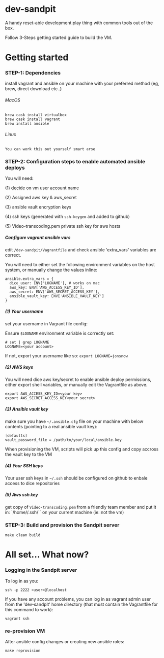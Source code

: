 # dev-sandpit
A handy reset-able development play thing with common tools out of the box.

Follow 3-Steps getting started guide to build the VM.

# Getting started

### STEP-1: Dependencies

install vagrant and ansible on your machine with your preferred method (eg, brew,
  direct download etc..)


###### MacOS

```
brew cask install virtualbox
brew cask install vagrant
brew install ansible
```

###### Linux

```
You can work this out yourself smart arse
```


### STEP-2: Configuration steps to enable automated ansible deploys

You will need:

(1) decide on vm user account name

(2) Assigned aws key & aws_secret

(3) ansible vault encryption keys

(4) ssh keys (generated with `ssh-keygen` and added to github)

(5) Video-transcoding.pem private ssh key for aws hosts

##### Configure vagrant ansible vars

edit `/dev-sandpit/Vagrantfile` and check ansible 'extra_vars' variables are correct.

You will need to either set the following environment variables on the host system, or manually
change the values inline:

```
ansible.extra_vars = {
  dice_user: ENV['LOGNAME'], # works on mac
  aws_key: ENV['AWS_ACCESS_KEY_ID'],
  aws_secret: ENV['AWS_SECRET_ACCESS_KEY'],
  ansible_vault_key: ENV['ANSIBLE_VAULT_KEY']
}
```

##### (1) Your username

set your username in Vagrant file config:

Ensure `$LOGNAME` environment variable is correctly set: 

```
# set | grep LOGNAME
LOGNAME=<your account>
```

If not, export your username like so: `export LOGNAME=jonsnow`

##### (2) AWS keys

You will need dice aws key/secret to enable ansible deploy permissions, either export shell
variables, or manually edit the Vagrantfile as above.

```
export AWS_ACCESS_KEY_ID=<your key>
export AWS_SECRET_ACCESS_KEY<your secret>
```

##### (3) Ansible vault key

make sure you have `~/.ansible.cfg` file on your machine with below contents (pointing to a real ansible vault key):
```
[defaults]
vault_password_file = /path/to/your/local/ansible.key
```
When provisioning the VM, scripts will pick up this config and copy accross the vault key to the VM

##### (4) Your SSH keys

Your user ssh keys in `~/.ssh` should be configured on github to enbale access to dice repositories

##### (5) Aws ssh key

get copy of `Video-transcoding.pem` from a friendly team member and put it in: `/home/<your user>/.ssh/``
on your current machine (ie: not the vm)



### STEP-3: Build and provision the Sandpit server

`make clean build`



# All set... What now?

### Logging in the Sandpit server

To log in as you:

`ssh -p 2222 <user>@localhost`

If you have any account problems, you can log in as vagrant admin user from the 'dev-sandpit' home directory
(that must contain the Vagrantfile for this command to work):

`vagrant ssh`

### re-provision VM

After ansible config changes or creating new ansible roles:

`make reprovision`
